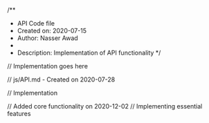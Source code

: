 /**
 * API Code file
 * Created on: 2020-07-15
 * Author: Nasser Awad
 *
 * Description: Implementation of API functionality
 */
 
// Implementation goes here

// js/API.md - Created on 2020-07-28

// Implementation

// Added core functionality on 2020-12-02
// Implementing essential features
